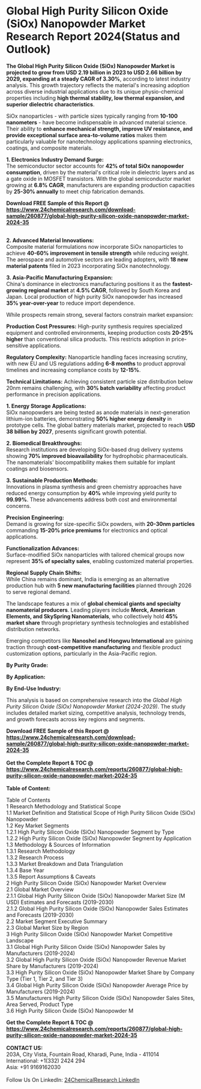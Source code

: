 <h1>Global High Purity Silicon Oxide (SiOx) Nanopowder Market Research Report 2024(Status and Outlook)</h1><p><strong>The Global High Purity Silicon Oxide (SiOx) Nanopowder Market is projected to grow from USD 2.19 billion in 2023 to USD 2.66 billion by 2029, expanding at a steady CAGR of 3.30%</strong>, according to latest industry analysis. This growth trajectory reflects the material's increasing adoption across diverse industrial applications due to its unique physio-chemical properties including <strong>high thermal stability, low thermal expansion, and superior dielectric characteristics</strong>.</p><p>SiOx nanoparticles - with particle sizes typically ranging from <strong>10-100 nanometers</strong> - have become indispensable in advanced material science. Their ability to <strong>enhance mechanical strength, improve UV resistance, and provide exceptional surface area-to-volume ratios</strong> makes them particularly valuable for nanotechnology applications spanning electronics, coatings, and composite materials.</p><p><strong>1. Electronics Industry Demand Surge:</strong><br>
The semiconductor sector accounts for <strong>42% of total SiOx nanopowder consumption</strong>, driven by the material's critical role in dielectric layers and as a gate oxide in MOSFET transistors. With the global semiconductor market growing at <strong>6.8% CAGR</strong>, manufacturers are expanding production capacities by <strong>25-30% annually</strong> to meet chip fabrication demands.</p><div><b>Download FREE Sample of this Report @ 
            <a href="https://www.24chemicalresearch.com/download-sample/260877/global-high-purity-silicon-oxide-nanopowder-market-2024-35">
            https://www.24chemicalresearch.com/download-sample/260877/global-high-purity-silicon-oxide-nanopowder-market-2024-35</a></b></div><br><p><strong>2. Advanced Material Innovations:</strong><br>
Composite material formulations now incorporate SiOx nanoparticles to achieve <strong>40-60% improvement in tensile strength</strong> while reducing weight. The aerospace and automotive sectors are leading adopters, with <strong>18 new material patents</strong> filed in 2023 incorporating SiOx nanotechnology.</p><p><strong>3. Asia-Pacific Manufacturing Expansion:</strong><br>
China's dominance in electronics manufacturing positions it as the <strong>fastest-growing regional market</strong> at <strong>4.5% CAGR</strong>, followed by South Korea and Japan. Local production of high purity SiOx nanopowder has increased <strong>35% year-over-year</strong> to reduce import dependence.</p><p>While prospects remain strong, several factors constrain market expansion:</p><p><strong>Production Cost Pressures:</strong> High-purity synthesis requires specialized equipment and controlled environments, keeping production costs <strong>20-25% higher</strong> than conventional silica products. This restricts adoption in price-sensitive applications.</p><p><strong>Regulatory Complexity:</strong> Nanoparticle handling faces increasing scrutiny, with new EU and US regulations adding <strong>6-8 months</strong> to product approval timelines and increasing compliance costs by <strong>12-15%</strong>.</p><p><strong>Technical Limitations:</strong> Achieving consistent particle size distribution below 20nm remains challenging, with <strong>30% batch variability</strong> affecting product performance in precision applications.</p><p><strong>1. Energy Storage Applications:</strong><br>
SiOx nanopowders are being tested as anode materials in next-generation lithium-ion batteries, demonstrating <strong>50% higher energy density</strong> in prototype cells. The global battery materials market, projected to reach <strong>USD 38 billion by 2027</strong>, presents significant growth potential.</p><p><strong>2. Biomedical Breakthroughs:</strong><br>
Research institutions are developing SiOx-based drug delivery systems showing <strong>70% improved bioavailability</strong> for hydrophobic pharmaceuticals. The nanomaterials' biocompatibility makes them suitable for implant coatings and biosensors.</p><p><strong>3. Sustainable Production Methods:</strong><br>
Innovations in plasma synthesis and green chemistry approaches have reduced energy consumption by <strong>40%</strong> while improving yield purity to <strong>99.99%</strong>. These advancements address both cost and environmental concerns.</p><p><strong>Precision Engineering:</strong><br>
	Demand is growing for size-specific SiOx powders, with <strong>20-30nm particles</strong> commanding <strong>15-20% price premiums</strong> for electronics and optical applications.</p><p><strong>Functionalization Advances:</strong><br>
	Surface-modified SiOx nanoparticles with tailored chemical groups now represent <strong>35% of specialty sales</strong>, enabling customized material properties.</p><p><strong>Regional Supply Chain Shifts:</strong><br>
	While China remains dominant, India is emerging as an alternative production hub with <strong>5 new manufacturing facilities</strong> planned through 2026 to serve regional demand.</p><p>The landscape features a mix of <strong>global chemical giants and specialty nanomaterial producers</strong>. Leading players include <strong>Merck, American Elements, and SkySpring Nanomaterials</strong>, who collectively hold <strong>45% market share</strong> through proprietary synthesis technologies and established distribution networks.</p><p>Emerging competitors like <strong>Nanoshel and Hongwu International</strong> are gaining traction through <strong>cost-competitive manufacturing</strong> and flexible product customization options, particularly in the Asia-Pacific region.</p><p><strong>By Purity Grade:</strong></p><p><strong>By Application:</strong></p><p><strong>By End-Use Industry:</strong></p><p>This analysis is based on comprehensive research into the <em>Global High Purity Silicon Oxide (SiOx) Nanopowder Market (2024-2029)</em>. The study includes detailed market sizing, competitive analysis, technology trends, and growth forecasts across key regions and segments.</p><div><b>Download FREE Sample of this Report @ 
            <a href="https://www.24chemicalresearch.com/download-sample/260877/global-high-purity-silicon-oxide-nanopowder-market-2024-35">
            https://www.24chemicalresearch.com/download-sample/260877/global-high-purity-silicon-oxide-nanopowder-market-2024-35</a></b></div><br><div><b>Get the Complete Report & TOC @ 
            <a href="https://www.24chemicalresearch.com/reports/260877/global-high-purity-silicon-oxide-nanopowder-market-2024-35">
            https://www.24chemicalresearch.com/reports/260877/global-high-purity-silicon-oxide-nanopowder-market-2024-35</a></b></div><br>
            <b>Table of Content:</b><p>Table of Contents<br />
1 Research Methodology and Statistical Scope<br />
1.1 Market Definition and Statistical Scope of High Purity Silicon Oxide (SiOx) Nanopowder<br />
1.2 Key Market Segments<br />
1.2.1 High Purity Silicon Oxide (SiOx) Nanopowder Segment by Type<br />
1.2.2 High Purity Silicon Oxide (SiOx) Nanopowder Segment by Application<br />
1.3 Methodology & Sources of Information<br />
1.3.1 Research Methodology<br />
1.3.2 Research Process<br />
1.3.3 Market Breakdown and Data Triangulation<br />
1.3.4 Base Year<br />
1.3.5 Report Assumptions & Caveats<br />
2 High Purity Silicon Oxide (SiOx) Nanopowder Market Overview<br />
2.1 Global Market Overview<br />
2.1.1 Global High Purity Silicon Oxide (SiOx) Nanopowder Market Size (M USD) Estimates and Forecasts (2019-2030)<br />
2.1.2 Global High Purity Silicon Oxide (SiOx) Nanopowder Sales Estimates and Forecasts (2019-2030)<br />
2.2 Market Segment Executive Summary<br />
2.3 Global Market Size by Region<br />
3 High Purity Silicon Oxide (SiOx) Nanopowder Market Competitive Landscape<br />
3.1 Global High Purity Silicon Oxide (SiOx) Nanopowder Sales by Manufacturers (2019-2024)<br />
3.2 Global High Purity Silicon Oxide (SiOx) Nanopowder Revenue Market Share by Manufacturers (2019-2024)<br />
3.3 High Purity Silicon Oxide (SiOx) Nanopowder Market Share by Company Type (Tier 1, Tier 2, and Tier 3)<br />
3.4 Global High Purity Silicon Oxide (SiOx) Nanopowder Average Price by Manufacturers (2019-2024)<br />
3.5 Manufacturers High Purity Silicon Oxide (SiOx) Nanopowder Sales Sites, Area Served, Product Type<br />
3.6 High Purity Silicon Oxide (SiOx) Nanopowder M</p><div><b>Get the Complete Report & TOC @ 
            <a href="https://www.24chemicalresearch.com/reports/260877/global-high-purity-silicon-oxide-nanopowder-market-2024-35">
            https://www.24chemicalresearch.com/reports/260877/global-high-purity-silicon-oxide-nanopowder-market-2024-35</a></b></div><br><b>CONTACT US:</b><br>
            203A, City Vista, Fountain Road, Kharadi, Pune, India - 411014<br>
            International: +1(332) 2424 294<br>
            Asia: +91 9169162030 <br><br>
            Follow Us On LinkedIn: <a href="https://www.linkedin.com/company/24chemicalresearch/">24ChemicalResearch LinkedIn</a>